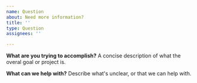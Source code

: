 ```yaml
---
name: Question
about: Need more information?
title: ''
type: Question
assignees: ''

---
```


**What are you trying to accomplish?**
A concise description of what the overal goal or project is.

**What can we help with?**
Describe what's unclear, or that we can help with.
